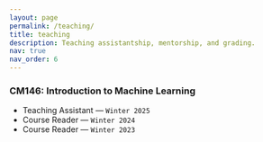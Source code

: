 ```yaml
---
layout: page
permalink: /teaching/
title: teaching
description: Teaching assistantship, mentorship, and grading.
nav: true
nav_order: 6
---
```


### **CM146: Introduction to Machine Learning**
- Teaching Assistant — `Winter 2025`
- Course Reader      — `Winter 2024`
- Course Reader      — `Winter 2023`
